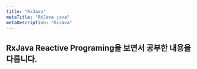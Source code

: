 ```yaml
---
title: "RxJava"
metaTitle: "RXJava java"
metaDescription: "RxJava"
---
```


## RxJava Reactive Programing을 보면서 공부한 내용을 다룹니다.
